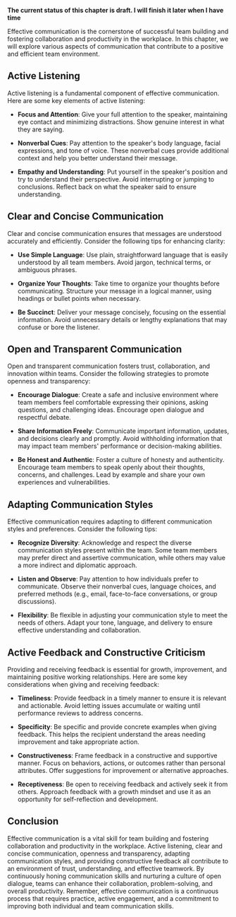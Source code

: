 **The current status of this chapter is draft. I will finish it later when I have time**

Effective communication is the cornerstone of successful team building and fostering collaboration and productivity in the workplace. In this chapter, we will explore various aspects of communication that contribute to a positive and efficient team environment.

**Active Listening**
--------------------

Active listening is a fundamental component of effective communication. Here are some key elements of active listening:

* **Focus and Attention**: Give your full attention to the speaker, maintaining eye contact and minimizing distractions. Show genuine interest in what they are saying.

* **Nonverbal Cues**: Pay attention to the speaker's body language, facial expressions, and tone of voice. These nonverbal cues provide additional context and help you better understand their message.

* **Empathy and Understanding**: Put yourself in the speaker's position and try to understand their perspective. Avoid interrupting or jumping to conclusions. Reflect back on what the speaker said to ensure understanding.

**Clear and Concise Communication**
-----------------------------------

Clear and concise communication ensures that messages are understood accurately and efficiently. Consider the following tips for enhancing clarity:

* **Use Simple Language**: Use plain, straightforward language that is easily understood by all team members. Avoid jargon, technical terms, or ambiguous phrases.

* **Organize Your Thoughts**: Take time to organize your thoughts before communicating. Structure your message in a logical manner, using headings or bullet points when necessary.

* **Be Succinct**: Deliver your message concisely, focusing on the essential information. Avoid unnecessary details or lengthy explanations that may confuse or bore the listener.

**Open and Transparent Communication**
--------------------------------------

Open and transparent communication fosters trust, collaboration, and innovation within teams. Consider the following strategies to promote openness and transparency:

* **Encourage Dialogue**: Create a safe and inclusive environment where team members feel comfortable expressing their opinions, asking questions, and challenging ideas. Encourage open dialogue and respectful debate.

* **Share Information Freely**: Communicate important information, updates, and decisions clearly and promptly. Avoid withholding information that may impact team members' performance or decision-making abilities.

* **Be Honest and Authentic**: Foster a culture of honesty and authenticity. Encourage team members to speak openly about their thoughts, concerns, and challenges. Lead by example and share your own experiences and vulnerabilities.

**Adapting Communication Styles**
---------------------------------

Effective communication requires adapting to different communication styles and preferences. Consider the following tips:

* **Recognize Diversity**: Acknowledge and respect the diverse communication styles present within the team. Some team members may prefer direct and assertive communication, while others may value a more indirect and diplomatic approach.

* **Listen and Observe**: Pay attention to how individuals prefer to communicate. Observe their nonverbal cues, language choices, and preferred methods (e.g., email, face-to-face conversations, or group discussions).

* **Flexibility**: Be flexible in adjusting your communication style to meet the needs of others. Adapt your tone, language, and delivery to ensure effective understanding and collaboration.

**Active Feedback and Constructive Criticism**
----------------------------------------------

Providing and receiving feedback is essential for growth, improvement, and maintaining positive working relationships. Here are some key considerations when giving and receiving feedback:

* **Timeliness**: Provide feedback in a timely manner to ensure it is relevant and actionable. Avoid letting issues accumulate or waiting until performance reviews to address concerns.

* **Specificity**: Be specific and provide concrete examples when giving feedback. This helps the recipient understand the areas needing improvement and take appropriate action.

* **Constructiveness**: Frame feedback in a constructive and supportive manner. Focus on behaviors, actions, or outcomes rather than personal attributes. Offer suggestions for improvement or alternative approaches.

* **Receptiveness**: Be open to receiving feedback and actively seek it from others. Approach feedback with a growth mindset and use it as an opportunity for self-reflection and development.

**Conclusion**
--------------

Effective communication is a vital skill for team building and fostering collaboration and productivity in the workplace. Active listening, clear and concise communication, openness and transparency, adapting communication styles, and providing constructive feedback all contribute to an environment of trust, understanding, and effective teamwork. By continuously honing communication skills and nurturing a culture of open dialogue, teams can enhance their collaboration, problem-solving, and overall productivity. Remember, effective communication is a continuous process that requires practice, active engagement, and a commitment to improving both individual and team communication skills.
